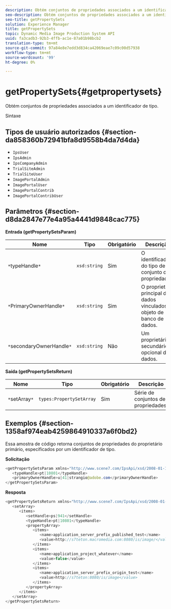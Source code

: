 ```yaml
---
description: Obtém conjuntos de propriedades associados a um identificador de tipo.
seo-description: Obtém conjuntos de propriedades associados a um identificador de tipo.
seo-title: getPropertySets
solution: Experience Manager
title: getPropertySets
topic: Dynamic Media Image Production System API
uuid: fa3cadb3-92b3-4ffb-ac1e-87a01b98bcb2
translation-type: tm+mt
source-git-commit: 97a84e8e7edd3d834ca42069eae7c09c00d57938
workflow-type: tm+mt
source-wordcount: '99'
ht-degree: 0%

---
```



# getPropertySets{#getpropertysets}

Obtém conjuntos de propriedades associados a um identificador de tipo.

Sintaxe

## Tipos de usuário autorizados {#section-da858360b72941bfa8d9558b4da7d4da}

* `IpsUser`
* `IpsAdmin`
* `IpsCompanyAdmin`
* `TrialSiteAdmin`
* `TrialSiteUser`
* `ImagePortalAdmin`
* `ImagePortalUser`
* `ImagePortalContrib`
* `ImagePortalContribUser`

## Parâmetros {#section-d8da2847e77e4a95a4441d9848cac775}

**Entrada (getPropertySetsParam)**

| Nome | Tipo | Obrigatório | Descrição |
|---|---|---|---|
| `*`typeHandle`*` | `xsd:string` | Sim | O identificador do tipo de conjunto de propriedades. |
| `*`PrimaryOwnerHandle`*` | `xsd:string` | Sim | O proprietário principal dos dados vinculados ao objeto de banco de dados. |
| `*`secondaryOwnerHandle`*` | `xsd:string` | Não | Um proprietário secundário opcional dos dados. |

**Saída (getPropertySetsReturn)**

| Nome | Tipo | Obrigatório | Descrição |
|---|---|---|---|
| `*`setArray`*` | `types:PropertySetArray` | Sim | Série de conjuntos de propriedades. |

## Exemplos {#section-1358af974eab4259864910337a6f0bd2}

Essa amostra de código retorna conjuntos de propriedades do proprietário primário, especificados por um identificador de tipo.

**Solicitação**

```java
<getPropertySetsParam xmlns="http://www.scene7.com/IpsApi/xsd/2008-01-15">
   <typeHandle>pt|10801</typeHandle>
   <primaryOwnerHandle>u|41|strangio@adobe.com</primaryOwnerHandle>
</getPropertySetsParam>
```

**Resposta**

```java
<getPropertySetsReturn xmlns="http://www.scene7.com/IpsApi/xsd/2008-01-15">
   <setArray>
      <items>
         <setHandle>ps|941</setHandle>
         <typeHandle>pt|10801</typeHandle>
         <propertyArray>
            <items>
               <name>application_server_prefix_published_test</name>
               <value>http://s7teton.macromedia.com:8080/is/image/</value>
            </items>
            <items>
               <name>application_project_whatever</name>
               <value>false</value>
            </items>
            <items>
               <name>application_server_prefix_origin_test</name>
               <value>http://s7teton:8080/is/image</value>
            </items>
         </propertyArray>
      </items>
   </setArray>
</getPropertySetsReturn>
```

